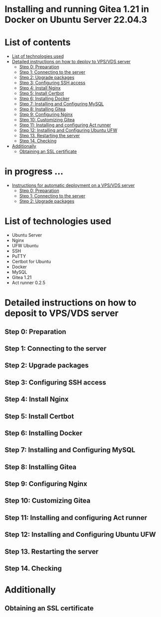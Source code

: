 # Installing and running Gitea 1.21 in Docker on Ubuntu Server 22.04.3

# List of contents
- [List of technologies used](#1)
- [Detailed instructions on how to deploy to VPS/VDS server](#2)
  - [Step 0: Preparation](#3)
  - [Step 1: Connecting to the server](#4)
  - [Step 2: Upgrade packages](#5)
  - [Step 3: Configuring SSH access](#6)
  - [Step 4: Install Nginx](#7)
  - [Step 5: Install Certbot](#8)
  - [Step 6: Installing Docker](#9)
  - [Step 7: Installing and Configuring MySQL](#10)
  - [Step 8: Installing Gitea](#11)
  - [Step 9: Configuring Nginx](#12)
  - [Step 10: Customizing Gitea](#13)
  - [Step 11: Installing and configuring Act runner](#14)
  - [Step 12: Installing and Configuring Ubuntu UFW](#15)
  - [Step 13. Restarting the server](#16)
  - [Step 14. Checking](#17)
- [Additionally](#18)
  - [Obtaining an SSL certificate](#19)
# in progress ...
- [Instructions for automatic deployment on a VPS/VDS server](#20)
  - [Step 0: Preparation](#21)
  - [Step 1: Connecting to the server](#22)
  - [Step 2: Upgrade packages](#23)


# <a name="1">List of technologies used</a>
- Ubuntu Server
- Nginx
- UFW Ubuntu
- SSH
- PuTTY
- Certbot for Ubuntu
- Docker
- MySQL
- Gitea 1.21
- Act runner 0.2.5

# <a name="2">Detailed instructions on how to deposit to VPS/VDS server</a>
## <a name="3">Step 0: Preparation</a>

## <a name="4">Step 1: Connecting to the server</a>

## <a name="5">Step 2: Upgrade packages</a>

## <a name="6">Step 3: Configuring SSH access</a>

## <a name="7">Step 4: Install Nginx</a>

## <a name="8">Step 5: Install Certbot</a>

## <a name="9">Step 6: Installing Docker</a>

## <a name="10">Step 7: Installing and Configuring MySQL</a>

## <a name="11">Step 8: Installing Gitea</a>

## <a name="12">Step 9: Configuring Nginx</a>

## <a name="13">Step 10: Customizing Gitea</a>

## <a name="14">Step 11: Installing and configuring Act runner</a>

## <a name="15">Step 12: Installing and Configuring Ubuntu UFW</a>

## <a name="16">Step 13. Restarting the server</a>

## <a name="17">Step 14. Checking</a>

# <a name="18">Additionally</a>
## <a name="19">Obtaining an SSL certificate</a>
